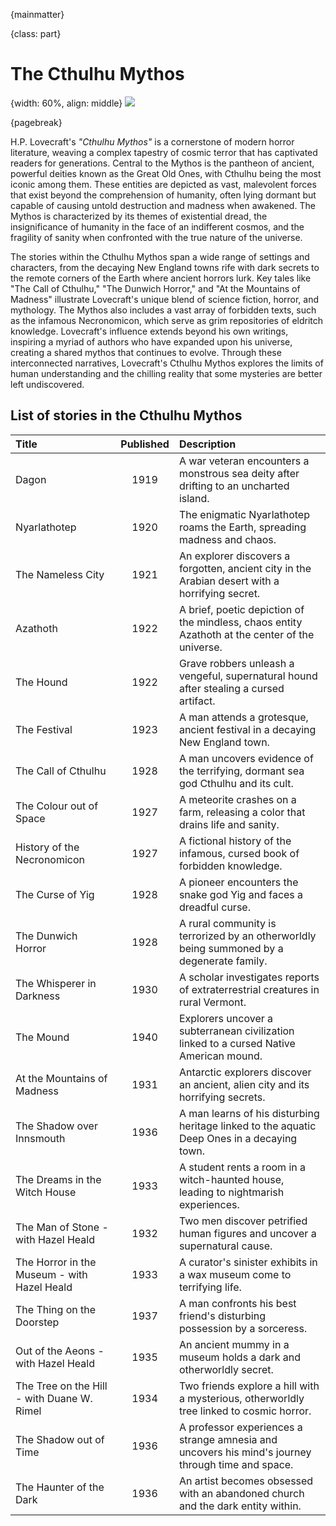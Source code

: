 {mainmatter}

{class: part}

# The Cthulhu Mythos

{width: 60%, align: middle}
![](cthulhu_mythos.png)

{pagebreak}

H.P. Lovecraft's _"Cthulhu Mythos"_ is a cornerstone of modern horror literature, weaving a complex tapestry of cosmic terror that has captivated
readers for generations. Central to the Mythos is the pantheon of ancient, powerful deities known as the Great Old Ones, with Cthulhu being the most
iconic among them. These entities are depicted as vast, malevolent forces that exist beyond the comprehension of humanity, often lying dormant but
capable of causing untold destruction and madness when awakened. The Mythos is characterized by its themes of existential dread, the insignificance
of humanity in the face of an indifferent cosmos, and the fragility of sanity when confronted with the true nature of the universe.

The stories within the Cthulhu Mythos span a wide range of settings and characters, from the decaying New England towns rife with dark secrets to
the remote corners of the Earth where ancient horrors lurk. Key tales like "The Call of Cthulhu," "The Dunwich Horror," and "At the Mountains of
Madness" illustrate Lovecraft's unique blend of science fiction, horror, and mythology. The Mythos also includes a vast array of forbidden texts,
such as the infamous Necronomicon, which serve as grim repositories of eldritch knowledge. Lovecraft's influence extends beyond his own writings,
inspiring a myriad of authors who have expanded upon his universe, creating a shared mythos that continues to evolve. Through these interconnected
narratives, Lovecraft's Cthulhu Mythos explores the limits of human understanding and the chilling reality that some mysteries are better left
undiscovered.

## List of stories in the Cthulhu Mythos

| Title                                       | Published | Description                                                                                       |
|:--------------------------------------------|:---------:|:--------------------------------------------------------------------------------------------------|
| Dagon                                       |   1919    | A war veteran encounters a monstrous sea deity after drifting to an uncharted island.             |
| Nyarlathotep                                |   1920    | The enigmatic Nyarlathotep roams the Earth, spreading madness and chaos.                          |
| The Nameless City                           |   1921    | An explorer discovers a forgotten, ancient city in the Arabian desert with a horrifying secret.   |
| Azathoth                                    |   1922    | A brief, poetic depiction of the mindless, chaos entity Azathoth at the center of the universe.   |
| The Hound                                   |   1922    | Grave robbers unleash a vengeful, supernatural hound after stealing a cursed artifact.            |
| The Festival                                |   1923    | A man attends a grotesque, ancient festival in a decaying New England town.                       |
| The Call of Cthulhu                         |   1928    | A man uncovers evidence of the terrifying, dormant sea god Cthulhu and its cult.                  |
| The Colour out of Space                     |   1927    | A meteorite crashes on a farm, releasing a color that drains life and sanity.                     |
| History of the Necronomicon                 |   1927    | A fictional history of the infamous, cursed book of forbidden knowledge.                          |
| The Curse of Yig                            |   1928    | A pioneer encounters the snake god Yig and faces a dreadful curse.                                |
| The Dunwich Horror                          |   1928    | A rural community is terrorized by an otherworldly being summoned by a degenerate family.         |
| The Whisperer in Darkness                   |   1930    | A scholar investigates reports of extraterrestrial creatures in rural Vermont.                    |
| The Mound                                   |   1940    | Explorers uncover a subterranean civilization linked to a cursed Native American mound.           |
| At the Mountains of Madness                 |   1931    | Antarctic explorers discover an ancient, alien city and its horrifying secrets.                   |
| The Shadow over Innsmouth                   |   1936    | A man learns of his disturbing heritage linked to the aquatic Deep Ones in a decaying town.       |
| The Dreams in the Witch House               |   1933    | A student rents a room in a witch-haunted house, leading to nightmarish experiences.              |
| The Man of Stone - with Hazel Heald         |   1932    | Two men discover petrified human figures and uncover a supernatural cause.                        |
| The Horror in the Museum - with Hazel Heald |   1933    | A curator's sinister exhibits in a wax museum come to terrifying life.                            |
| The Thing on the Doorstep                   |   1937    | A man confronts his best friend's disturbing possession by a sorceress.                           |
| Out of the Aeons - with Hazel Heald         |   1935    | An ancient mummy in a museum holds a dark and otherworldly secret.                                |
| The Tree on the Hill - with Duane W. Rimel  |   1934    | Two friends explore a hill with a mysterious, otherworldly tree linked to cosmic horror.          |
| The Shadow out of Time                      |   1936    | A professor experiences a strange amnesia and uncovers his mind's journey through time and space. |
| The Haunter of the Dark                     |   1936    | An artist becomes obsessed with an abandoned church and the dark entity within.                   |


